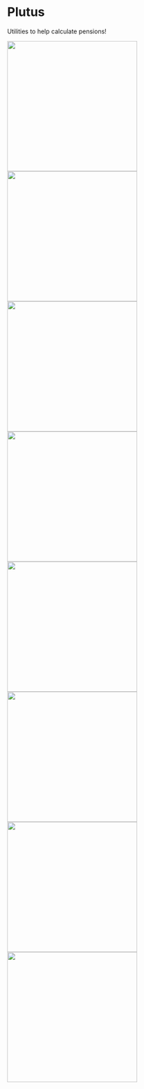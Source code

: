 # Plutus
Utilities to help calculate pensions!

<html>
<img src="https://github.com/Carkzis/Plutus/blob/master/plutus_screenshots/plutus_main.jpg?raw=true" width="300" />
<img src="https://github.com/Carkzis/Plutus/blob/master/plutus_screenshots/plutus_pcls.jpg?raw=true" width="300" />
<img src="https://github.com/Carkzis/Plutus/blob/master/plutus_screenshots/plutus_date.jpg?raw=true" width="300" />
<img src="https://github.com/Carkzis/Plutus/blob/master/plutus_screenshots/plutus_reval.jpg?raw=true" width="300" />
<img src="https://github.com/Carkzis/Plutus/blob/master/plutus_screenshots/plutus_inflation.jpg?raw=true" width="300" />
<img src="https://github.com/Carkzis/Plutus/blob/master/plutus_screenshots/plutus_cpi.jpg?raw=true" width="300" />
<img src="https://github.com/Carkzis/Plutus/blob/master/plutus_screenshots/plutus_rpi_sorted.jpg?raw=true" width="300" />
<img src="https://github.com/Carkzis/Plutus/blob/master/plutus_screenshots/plutus_gmp.jpg?raw=true" width="300" /> 
</html>